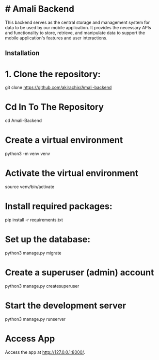 # # Amali Backend
This  backend serves as the central storage and management system for data to be used by our  mobile application. It provides the necessary APIs and functionality to store, retrieve, and manipulate data to support the mobile application's features and user interactions.
## Installation
# 1. Clone the repository:
  git clone https://github.com/akirachix/Amali-backend
# Cd In To The Repository
cd Amali-Backend
# Create a virtual environment
python3 -m venv venv
# Activate the virtual environment
source venv/bin/activate
# Install required packages:
pip install -r requirements.txt
# Set up the database:
python3 manage.py migrate
# Create a superuser (admin) account
python3 manage.py createsuperuser
# Start the development server
python3 manage.py runserver
# Access App
Access the app at http://127.0.0.1:8000/.







